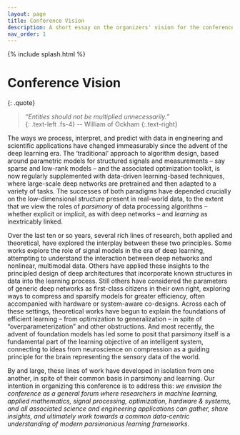 ```yaml
---
layout: page
title: Conference Vision
description: A short essay on the organizers' vision for the conference
nav_order: 1
---
```


{% include splash.html %}

# Conference Vision

{: .quote}
> *“Entities should not be multiplied unnecessarily.”* <br>
> {: .text-left .fs-4}
> -- William of Ockham 
> {:.text-right}

The ways we process, interpret, and predict with data in engineering and
scientific applications have changed immeasurably since the advent of the deep
learning era. The ‘traditional’ approach to algorithm design, based around
parametric models for structured signals and measurements – say sparse and
low-rank models – and the associated optimization toolkit, is now regularly
supplemented with data-driven learning-based techniques, where large-scale deep
networks are pretrained and then adapted to a variety of tasks. The successes
of both paradigms have depended crucially on the low-dimensional structure
present in real-world data, to the extent that we view the roles of *parsimony*
of data processing algorithms – whether explicit or implicit, as with deep
networks – and *learning* as inextricably linked.

Over the last ten or so years, several rich lines of research, both applied and
theoretical, have explored the interplay between these two principles. Some
works explore the role of signal models in the era of deep learning, attempting
to understand the interaction between deep networks and nonlinear, multimodal
data. Others have applied these insights to the principled design of deep
architectures that incorporate known structures in data into the learning
process. Still others have considered the parameters of generic deep networks
as first-class citizens in their own right, exploring ways to compress and
sparsify models for greater efficiency, often accompanied with hardware or
system-aware co-designs. Across each of these settings, theoretical works have
begun to explain the foundations of efficient learning – from optimization to
generalization – in spite of “overparameterization” and other obstructions. And
most recently, the advent of foundation models has led some to posit that
parsimony itself is a fundamental part of the learning objective of an
intelligent system, connecting to ideas from neuroscience on compression as a
guiding principle for the brain representing the sensory data of the world.

By and large, these lines of work have developed in isolation from one another,
in spite of their common basis in parsimony and learning. Our intention in
organizing this conference is to address this: *we envision the conference as a
general forum where researchers in machine learning, applied mathematics,
signal processing, optimization, hardware & systems, and all associated science
and engineering applications can gather, share insights, and ultimately work
towards a common data-centric understanding of modern parsimonious learning
frameworks.*
